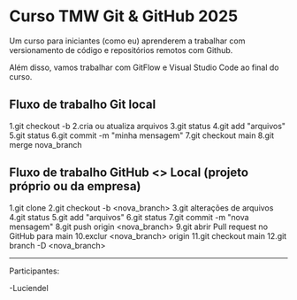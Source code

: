 # Curso TMW Git & GitHub 2025

Um curso para iniciantes (como eu) aprenderem a trabalhar com versionamento de código e repositórios remotos com Github.

Além disso, vamos trabalhar com GitFlow e Visual Studio Code ao final do curso.

## Fluxo de trabalho Git local

1.git checkout -b <nova-branch>
2.cria ou atualiza arquivos
3.git status
4.git add "arquivos"
5.git status
6.git commit -m "minha mensagem"
7.git checkout main
8.git merge nova_branch

## Fluxo de trabalho GitHub <> Local (projeto próprio ou da empresa)
1.git clone <endereco do projeto>
2.git checkout -b <nova_branch>
3.git alterações de arquivos
4.git status
5.git add "arquivos"
6.git status
7.git commit -m "nova mensagem"
8.git push origin <nova_branch>
9.git abrir Pull request no GitHub para main
10.exclur <nova_branch> origin
11.git checkout main
12.git branch -D <nova_branch>




------

Participantes: 

-Luciendel

